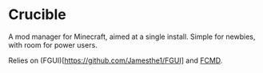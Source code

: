 # Crucible
A mod manager for Minecraft, aimed at a single install. Simple for newbies, with room for power users.

Relies on (FGUI)[https://github.com/Jamesthe1/FGUI] and [FCMD](https://github.com/Jamesthe1/FCMD).
